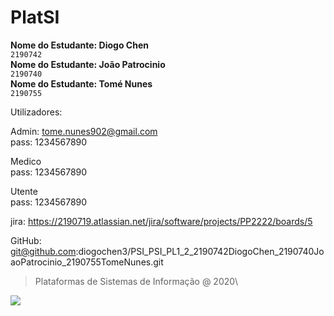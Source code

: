 # PlatSI


**Nome do Estudante: Diogo Chen**\
`2190742`\
**Nome do Estudante: João Patrocinio**\
`2190740`\
**Nome do Estudante: Tomé Nunes**\
`2190755`

Utilizadores:

Admin: tome.nunes902@gmail.com\
pass: 1234567890

Medico\
pass: 1234567890

Utente\
pass: 1234567890


jira: https://2190719.atlassian.net/jira/software/projects/PP2222/boards/5

GitHub: git@github.com:diogochen3/PSI_PSI_PL1_2_2190742DiogoChen_2190740JoaoPatrocinio_2190755TomeNunes.git

> Plataformas de Sistemas de Informação @ 2020\

![](https://www.ipleiria.pt/wp-content/themes/ipleiria/img/logo_ipl_header.png)
